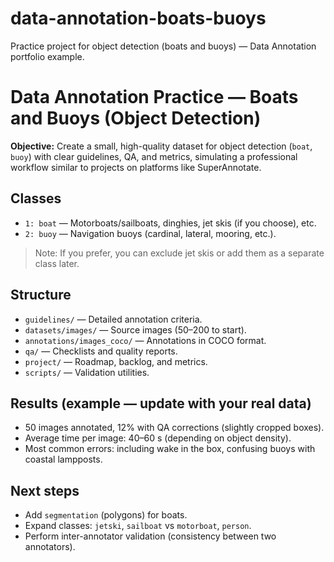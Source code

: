 # data-annotation-boats-buoys
Practice project for object detection (boats and buoys) — Data Annotation portfolio example.

# Data Annotation Practice — Boats and Buoys (Object Detection)

**Objective:** Create a small, high-quality dataset for object detection (`boat`, `buoy`) with clear guidelines, QA, and metrics, simulating a professional workflow similar to projects on platforms like SuperAnnotate.

## Classes
- `1: boat` — Motorboats/sailboats, dinghies, jet skis (if you choose), etc.
- `2: buoy` — Navigation buoys (cardinal, lateral, mooring, etc.).

> Note: If you prefer, you can exclude jet skis or add them as a separate class later.

## Structure
- `guidelines/` — Detailed annotation criteria.
- `datasets/images/` — Source images (50–200 to start).
- `annotations/images_coco/` — Annotations in COCO format.
- `qa/` — Checklists and quality reports.
- `project/` — Roadmap, backlog, and metrics.
- `scripts/` — Validation utilities.

## Results (example — update with your real data)
- 50 images annotated, 12% with QA corrections (slightly cropped boxes).
- Average time per image: 40–60 s (depending on object density).
- Most common errors: including wake in the box, confusing buoys with coastal lampposts.

## Next steps
- Add `segmentation` (polygons) for boats.
- Expand classes: `jetski`, `sailboat` vs `motorboat`, `person`.
- Perform inter-annotator validation (consistency between two annotators).

